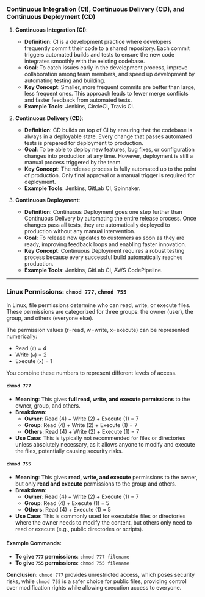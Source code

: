 ### Continuous Integration (CI), Continuous Delivery (CD), and Continuous Deployment (CD)

1. **Continuous Integration (CI)**:
   - **Definition**: CI is a development practice where developers frequently commit their code to a shared repository. Each commit triggers automated builds and tests to ensure the new code integrates smoothly with the existing codebase.
   - **Goal**: To catch issues early in the development process, improve collaboration among team members, and speed up development by automating testing and building.
   - **Key Concept**: Smaller, more frequent commits are better than large, less frequent ones. This approach leads to fewer merge conflicts and faster feedback from automated tests.
   - **Example Tools**: Jenkins, CircleCI, Travis CI.

2. **Continuous Delivery (CD)**:
   - **Definition**: CD builds on top of CI by ensuring that the codebase is always in a deployable state. Every change that passes automated tests is prepared for deployment to production.
   - **Goal**: To be able to deploy new features, bug fixes, or configuration changes into production at any time. However, deployment is still a manual process triggered by the team.
   - **Key Concept**: The release process is fully automated up to the point of production. Only final approval or a manual trigger is required for deployment.
   - **Example Tools**: Jenkins, GitLab CI, Spinnaker.

3. **Continuous Deployment**:
   - **Definition**: Continuous Deployment goes one step further than Continuous Delivery by automating the entire release process. Once changes pass all tests, they are automatically deployed to production without any manual intervention.
   - **Goal**: To release new updates to customers as soon as they are ready, improving feedback loops and enabling faster innovation.
   - **Key Concept**: Continuous Deployment requires a robust testing process because every successful build automatically reaches production.
   - **Example Tools**: Jenkins, GitLab CI, AWS CodePipeline.

---

### Linux Permissions: `chmod 777`, `chmod 755`

In Linux, file permissions determine who can read, write, or execute files. These permissions are categorized for three groups: the owner (user), the group, and others (everyone else).

The permission values (r=read, w=write, x=execute) can be represented numerically:
- Read (`r`) = 4
- Write (`w`) = 2
- Execute (`x`) = 1

You combine these numbers to represent different levels of access.

#### `chmod 777`
- **Meaning**: This gives **full read, write, and execute permissions** to the owner, group, and others.
- **Breakdown**:
  - **Owner**: Read (4) + Write (2) + Execute (1) = 7
  - **Group**: Read (4) + Write (2) + Execute (1) = 7
  - **Others**: Read (4) + Write (2) + Execute (1) = 7
- **Use Case**: This is typically not recommended for files or directories unless absolutely necessary, as it allows anyone to modify and execute the files, potentially causing security risks.

#### `chmod 755`
- **Meaning**: This gives **read, write, and execute** permissions to the owner, but only **read and execute** permissions to the group and others.
- **Breakdown**:
  - **Owner**: Read (4) + Write (2) + Execute (1) = 7
  - **Group**: Read (4) + Execute (1) = 5
  - **Others**: Read (4) + Execute (1) = 5
- **Use Case**: This is commonly used for executable files or directories where the owner needs to modify the content, but others only need to read or execute (e.g., public directories or scripts).

#### Example Commands:
- **To give `777` permissions**: `chmod 777 filename`
- **To give `755` permissions**: `chmod 755 filename`

**Conclusion**: `chmod 777` provides unrestricted access, which poses security risks, while `chmod 755` is a safer choice for public files, providing control over modification rights while allowing execution access to everyone.